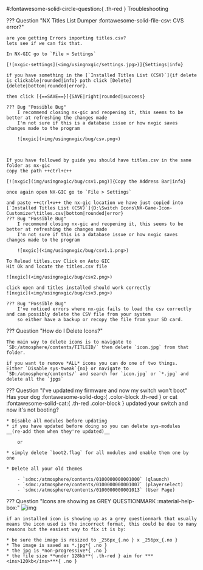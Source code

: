#:fontawesome-solid-circle-question:{ .th-red } Troubleshooting

??? Question "NX Titles List Dumper :fontawesome-solid-file-csv: CVS error?"

	are you getting Errors importing titles.csv?
	lets see if we can fix that.

	In NX-GIC go to `File > Settings`

	[![nxgic-settings](<img/usingnxgic/settings.jpg>)]{Settings|info}

	if you have something in the [`Installed Titles List (CSV)`]{if delete is clickable|rounded|info} path click [Delete]{delete|bottom|rounded|error}.

	then click [{==SAVE==}]{SAVE|right|rounded|success}

	??? Bug "Possible Bug"
		I recommend closing nx-gic and reopening it, this seems to be better at refreshing the changes made
		I'm not sure if this is a database issue or how nxgic saves changes made to the program

		![nxgic](<img/usingnxgic/bug/csv.png>)



	If you have followed by guide you should have titles.csv in the same folder as nx-gic 
	copy the path ++ctrl+c++

	[![nxgic](img/usingnxgic/bug/csv1.png)]{Copy the Address Bar|info}

	once again open NX-GIC go to `File > Settings`

	and paste ++ctrl+v++ the nx-gic location we have just copied into [`Installed Titles List (CSV)`]{D:\Switch Icons\NX-Game-Icon-Customizer\titles.csv|bottom|rounded|error}
	??? Bug "Possible Bug"
		I recommend closing nx-gic and reopening it, this seems to be better at refreshing the changes made
		I'm not sure if this is a database issue or how nxgic saves changes made to the program
	
		![nxgic](<img/usingnxgic/bug/csv1.1.png>)

	To Reload titles.csv Click on Auto GIC
	Hit Ok and locate the titles.csv file

	![nxgic](<img/usingnxgic/bug/csv2.png>)

	click open and titles installed should work correctly
	![nxgic](<img/usingnxgic/bug/csv3.png>)

	??? Bug "Possible Bug"
		I've noticed errors where nx-gic fails to load the csv correctly and can possibly delete the CSV file from your system
		so either have a backup or recopy the file from your SD card.
	
??? Question "How do I Delete Icons?"

	The main way to delete icons is to navigate to `SD:/atmosphere/contents/TITLEID/` then delete `icon.jpg` from that folder.

	if you want to remove *ALL* icons you can do one of two things.
	Either `Disable sys-tweak`{no} or navigate to `SD:/atmosphere/contents/` and search for `icon.jpg` or `*.jpg` and delete all the `jpgs`
	
??? Question "I've updated my firmware and now my switch won't boot"
	Has your dog :fontawesome-solid-dog:{ .color-block .th-red } or cat :fontawesome-solid-cat:{ .th-red .color-block } updated your switch and now it's not booting?
	
	* Disable all modules before updating 
	* if you have updated before doing so you can delete sys-modules 
	__(re-add them when they're updated)__
	
		or
	
	* simply delete `boot2.flag` for all modules and enable them one by one
	
	* Delete all your old themes 
	
		- `sdmc:/atmosphere/contents/0100000000001000` (qlaunch)
		- `sdmc:/atmosphere/contents/0100000000001007` (playerselect)
		- `sdmc:/atmosphere/contents/0100000000001013` (User Page)
		
??? Question "Icons are showing as GREY QUESTIONMARK :material-help-box:"
	![img](<img/error.png>) 
	
	if an installed icon is showing up as a grey questionmark that usually means the icon used is the incorrect format, this could be due to many reasons but the easiest way to fix it is by:
	
	* be sure the image is resized to _256px_{.no } x _256px_{.no }
	* The image is saved as *.jpg*{ .no } 
	* the jpg is *non-progressive*{ .no }
	* the file size **under 128kb**{ .th-red } aim for ***<ins>120kb</ins>***{ .no }